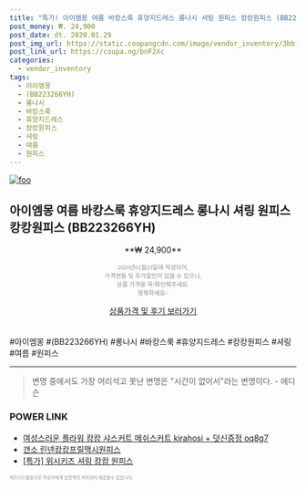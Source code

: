 ```yaml
--- 
title: "특가! 아이엠몽 여름 바캉스룩 휴양지드레스 롱나시 셔링 원피스 캉캉원피스 (BB22326..." 
post_money: ₩. 24,900 
post_date: dt. 2020.01.29 
post_img_url: https://static.coupangcdn.com/image/vendor_inventory/3bbf/d8faf371a493c5723c0e09a66684903fe798d3638cfa4f1857ea66c49b4d.jpg 
post_link_url: https://coupa.ng/bnF2Xc 
categories: 
  - vendor_inventory 
tags: 
  - 아이엠몽 
  - (BB223266YH) 
  - 롱나시 
  - 바캉스룩 
  - 휴양지드레스 
  - 캉캉원피스 
  - 셔링 
  - 여름 
  - 원피스 
--- 
```

[![foo](https://static.coupangcdn.com/image/vendor_inventory/3bbf/d8faf371a493c5723c0e09a66684903fe798d3638cfa4f1857ea66c49b4d.jpg)](https://coupa.ng/bnF2Xc) 

## 아이엠몽 여름 바캉스룩 휴양지드레스 롱나시 셔링 원피스 캉캉원피스 (BB223266YH) 
<p style="text-align: center;">**₩ 24,900**</p> 
<p style="text-align: center;"><span style="color: #898c8f; font-family: Georgia,Times,serif; font-size: 0.75em;">2020년01월29일에 작성되어, <br>가격변동 및 추가할인이 있을 수 있으니,<br> 상품 가격을 꼭!확인해주세요.<br>행복하세요~</span> 
</p>	 
<div markdown="0" style="text-align: center;"><a href="https://coupa.ng/bnF2Xc" class="btn btn--success">상품가격 및 후기 보러가기</a></div> 
<br><br> 
  #아이엠몽 #(BB223266YH) #롱나시 #바캉스룩 #휴양지드레스 #캉캉원피스 #셔링 #여름 #원피스 
<hr> 

> 변명 중에서도 가장 어리석고 못난 변명은 "시간이 없어서"라는 변명이다. - 에디슨 


### POWER LINK

* <a href="https://blog.naver.com/fasyy4321/221784211435" target="_blank">여성스러운 플라워 캉캉 샤스커트 메쉬스커트 kirahosi + 덧신증정 oq8g7</a>
* <a href="https://blog.naver.com/sakai111/221784237863" target="_blank">갠소 린넨캉캉프릴맥시원피스</a>
* <a href="https://blog.naver.com/sakai111/221789232922" target="_blank">[특가] 위시키즈 셔링 캉캉 원피스</a>

<span style="color: #898c8f; font-family: Georgia,Times,serif; font-size: 0.55em;">파트너스활동으로 작성자에게 일정액의 커미션이 제공될수 있습니다.</span> 

